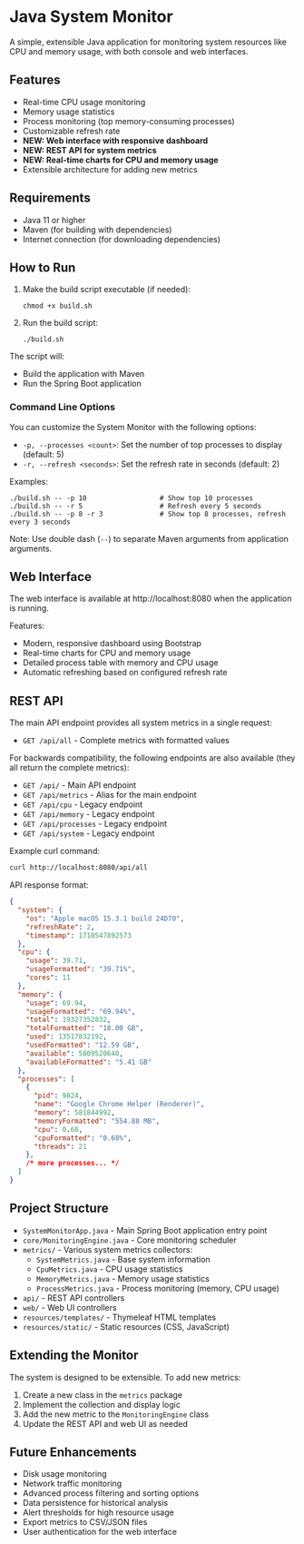 # Java System Monitor

A simple, extensible Java application for monitoring system resources like CPU and memory usage, with both console and web interfaces.

## Features

- Real-time CPU usage monitoring
- Memory usage statistics
- Process monitoring (top memory-consuming processes)
- Customizable refresh rate
- **NEW: Web interface with responsive dashboard**
- **NEW: REST API for system metrics**
- **NEW: Real-time charts for CPU and memory usage**
- Extensible architecture for adding new metrics

## Requirements

- Java 11 or higher
- Maven (for building with dependencies)
- Internet connection (for downloading dependencies)

## How to Run

1. Make the build script executable (if needed):
   ```
   chmod +x build.sh
   ```

2. Run the build script:
   ```
   ./build.sh
   ```

The script will:
- Build the application with Maven
- Run the Spring Boot application

### Command Line Options

You can customize the System Monitor with the following options:

- `-p, --processes <count>`: Set the number of top processes to display (default: 5)
- `-r, --refresh <seconds>`: Set the refresh rate in seconds (default: 2)

Examples:
```
./build.sh -- -p 10                  # Show top 10 processes
./build.sh -- -r 5                   # Refresh every 5 seconds
./build.sh -- -p 8 -r 3              # Show top 8 processes, refresh every 3 seconds
```

Note: Use double dash (`--`) to separate Maven arguments from application arguments.

## Web Interface

The web interface is available at http://localhost:8080 when the application is running.

Features:
- Modern, responsive dashboard using Bootstrap
- Real-time charts for CPU and memory usage
- Detailed process table with memory and CPU usage
- Automatic refreshing based on configured refresh rate

## REST API

The main API endpoint provides all system metrics in a single request:

- `GET /api/all` - Complete metrics with formatted values

For backwards compatibility, the following endpoints are also available (they all return the complete metrics):

- `GET /api/` - Main API endpoint
- `GET /api/metrics` - Alias for the main endpoint
- `GET /api/cpu` - Legacy endpoint
- `GET /api/memory` - Legacy endpoint
- `GET /api/processes` - Legacy endpoint
- `GET /api/system` - Legacy endpoint

Example curl command:
```bash
curl http://localhost:8080/api/all
```

API response format:
```json
{
  "system": {
    "os": "Apple macOS 15.3.1 build 24D70",
    "refreshRate": 2,
    "timestamp": 1710547892573
  },
  "cpu": {
    "usage": 39.71,
    "usageFormatted": "39.71%",
    "cores": 11
  },
  "memory": {
    "usage": 69.94,
    "usageFormatted": "69.94%",
    "total": 19327352832,
    "totalFormatted": "18.00 GB",
    "used": 13517832192,
    "usedFormatted": "12.59 GB",
    "available": 5809520640,
    "availableFormatted": "5.41 GB"
  },
  "processes": [
    {
      "pid": 9824,
      "name": "Google Chrome Helper (Renderer)",
      "memory": 581844992,
      "memoryFormatted": "554.88 MB",
      "cpu": 0.68,
      "cpuFormatted": "0.68%",
      "threads": 21
    },
    /* more processes... */
  ]
}
```

## Project Structure

- `SystemMonitorApp.java` - Main Spring Boot application entry point
- `core/MonitoringEngine.java` - Core monitoring scheduler
- `metrics/` - Various system metrics collectors:
  - `SystemMetrics.java` - Base system information
  - `CpuMetrics.java` - CPU usage statistics
  - `MemoryMetrics.java` - Memory usage statistics
  - `ProcessMetrics.java` - Process monitoring (memory, CPU usage)
- `api/` - REST API controllers
- `web/` - Web UI controllers
- `resources/templates/` - Thymeleaf HTML templates
- `resources/static/` - Static resources (CSS, JavaScript)

## Extending the Monitor

The system is designed to be extensible. To add new metrics:

1. Create a new class in the `metrics` package
2. Implement the collection and display logic
3. Add the new metric to the `MonitoringEngine` class
4. Update the REST API and web UI as needed

## Future Enhancements

- Disk usage monitoring
- Network traffic monitoring
- Advanced process filtering and sorting options
- Data persistence for historical analysis
- Alert thresholds for high resource usage
- Export metrics to CSV/JSON files
- User authentication for the web interface